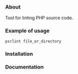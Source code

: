 ### About

Tool for linting PHP source code.

### Example of usage

`psrlint file_or_directory`

### Installation

### Documentation
